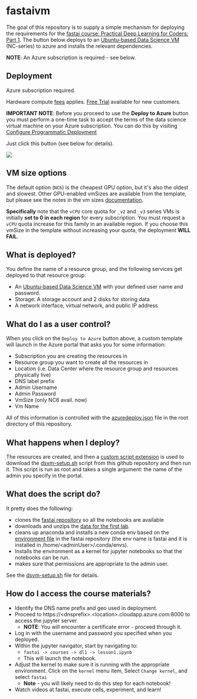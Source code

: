 # fastaivm

The goal of this repository is to supply a simple mechanism for deploying the requirements for the [fastai course: Practical Deep Learning for Coders: Part 1](http://course.fast.ai/index.html). The button below deploys to an [Ubuntu-based Data Science VM](https://docs.microsoft.com/en-us/azure/machine-learning/data-science-virtual-machine/dsvm-ubuntu-intro) (NC-series) to azure and installs the relevant dependencies.

**NOTE**: An Azure subscription is required - see below.

## Deployment

Azure subscription required.

Hardware compute [fees](https://azure.microsoft.com/en-us/marketplace/partners/microsoft-ads/linux-data-science-vm/) applies. [Free Trial](https://azure.microsoft.com/free/) available for new customers.

**IMPORTANT NOTE**: Before you proceed to use the **Deploy to Azure** button you must perform a one-time task to accept the terms of the data science virtual machine on your Azure subscription. You can do this by visiting [Configure Programmatic Deployment](https://ms.portal.azure.com/#blade/Microsoft_Azure_Marketplace/LegalTermsSkuProgrammaticAccessBlade/legalTermsSkuProgrammaticAccessData/%7B%22product%22%3A%7B%22publisherId%22%3A%22microsoft-ads%22%2C%22offerId%22%3A%22linux-data-science-vm%22%2C%22planId%22%3A%22linuxdsvm%22%7D%7D)

Just click this button (see below for details).

<a href="https://portal.azure.com/#create/Microsoft.Template/uri/https%3A%2F%2Fraw.githubusercontent.com%2Fjreynolds01%2Ffastaivm%2Fmaster%2Fazuredeploy.json" target="_blank">
    <img src="http://azuredeploy.net/deploybutton.png"/>
</a>

## VM size options

The default option (`NC6`) is the cheapest GPU option, but it's also the oldest and slowest. Other GPU-enabled vmSizes are available from the template, but please see the notes in the vm sizes [documentation](https://docs.microsoft.com/en-us/azure/virtual-machines/windows/sizes-gpu).

**Specifically** note that the `vCPU` core quota for `_v2` and `_v3` series VMs is initially **set to 0 in each region** for every subscription. You must request a `vCPU` quota increase for this family in an available region. If you choose this vmSize in the template without increasing your quota, the deployment **WILL FAIL**.

## What is deployed?

You define the name of a resource group, and the following services get deployed to that resource group:
  - An [Ubuntu-based Data Science VM](https://docs.microsoft.com/en-us/azure/machine-learning/data-science-virtual-machine/dsvm-ubuntu-intro) with your defined user name and password.
  - Storage: A storage account and 2 disks for storing data
  - A network interface, virtual network, and public IP address
  
## What do I as a user control?

When you click on the `Deploy to Azure` button above, a custom template will launch in the Azure portal that asks you for some information:

- Subscription you are creating the resources in
- Resource group you want to create all the resources in
- Location (i.e. Data Center where the resource group and resources physically live)
- DNS label prefix
- Admin Username
- Admin Password
- VmSize (only NC6 avail. now)
- Vm Name

All of this information is controlled with the [azuredeploy.json](azuredeploy.json) file in the root directory of this repository.

## What happens when I deploy?

The resources are created, and then a [custom script extension](https://docs.microsoft.com/en-us/azure/virtual-machines/extensions/custom-script-linux#template-deployment) is used to download the [dsvm-setup.sh](dsvm-setup.sh) script from this github repository and then run it. This script is run as root and takes a single argument: the name of the admin you specify in the portal.

## What does the script do?

It pretty does the following:

- clones the [fastai repository](https://github.com/fastai/fastai.git) so all the notebooks are available
- downloads and unzips the [data for the first lab](http://files.fast.ai/data/dogscats.zip).
- cleans up anaconda and installs a new conda env based on the [environment file](https://github.com/fastai/fastai/blob/master/environment.yml) in the fastai repository (the env name is fastai and it is installed in /home/\<adminUser\>/.conda/envs).
- Installs the environment as a kernel for jupyter notebooks so that the notebooks can be run.
- makes sure that permissions are appropriate to the admin user.

See the [dsvm-setup.sh](dsvm-setup.sh) file for details.

## How do I access the course materials?

- Identify the DNS name prefix and geo used in deployment.
- Proceed to https://\<dnsprefix\>.\<location\>.cloudapp.azure.com:8000 to access the jupyter server
  - **NOTE**: You will encounter a certificate error - proceed through it.
- Log in with the username and password you specified when you deployed.
- Within the jupyter navigator, start by navigating to:
  - `fastai -> courses -> dl1 -> lesson1.ipynb`
  - This will launch the notebook.
- Adjust the kernel to make sure it is running with the appropriate environment. Click on the `kernel` menu item, Select `Change kernel`, and select `fastai`
  - **Note** - you will likely need to do this step for each notebook!
- Watch videos at fastai, execute cells, experiment, and learn!
